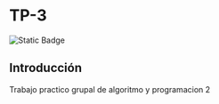 # TP-3
![Static Badge](https://img.shields.io/badge/Estado%20-%20Terminado%20-%20green)

## Introducción
Trabajo practico grupal de algoritmo y programacion 2
